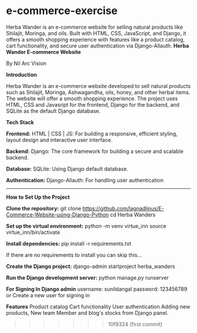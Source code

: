# e-commerce-exercise
Herba Wander is an e-commerce website for selling natural products like Shilajit, Moringa, and oils. Built with HTML, CSS, JavaScript, and Django, it offers a smooth shopping experience with features like a product catalog, cart functionality, and secure user authentication via Django-Allauth.
**Herba Wander E-commerce Website**

By Nil Arc Vision

**Introduction**

Herba Wander is an e-commerce website developed to sell natural products such as Shilajit, Moringa, Ashwagandha, oils, honey, and other herbal items. The website will offer a smooth shopping experience. The project uses HTML, CSS and Javasript for the frontend, Django for the backend, and SQLite as the default Django database.

**Tech Stack**

**Frontend:**
HTML | CSS | JS: For building a responsive, efficient styling, layout design and interactive user interface.

**Backend:**
Django: The core framework for building a secure and scalable backend.

**Database:**
SQLite: Using Django default database.

**Authentication:**
Django-Allauth: For handling user authentication


------------------------------------------------------------

**How to Set Up the Project**

**Clone the repository:**
git clone https://github.com/lagnadlinus/E-Commerce-Website-using-Django-Python
cd Herba Wanders

**Set up the virtual environment:**
python -m venv virtue_inn
source virtue_inn/bin/activate

**Install dependencies:**
pip install -r requirements.txt

If there are no requirements to install you can skip this...

**Create the Django project:**
django-admin startproject herba_wanders

**Run the Django development server:**
python manage.py runserver

**For Signing In Django admin**
username: sunildangal 
password: 123456789
or Create a new user for signing in 

**Features**
Product catalog
Cart functionality
User authentication
Adding new products, New team Member and blog's stocks from Django panel. 


>>>>>>> 10f9324 (first commit)
